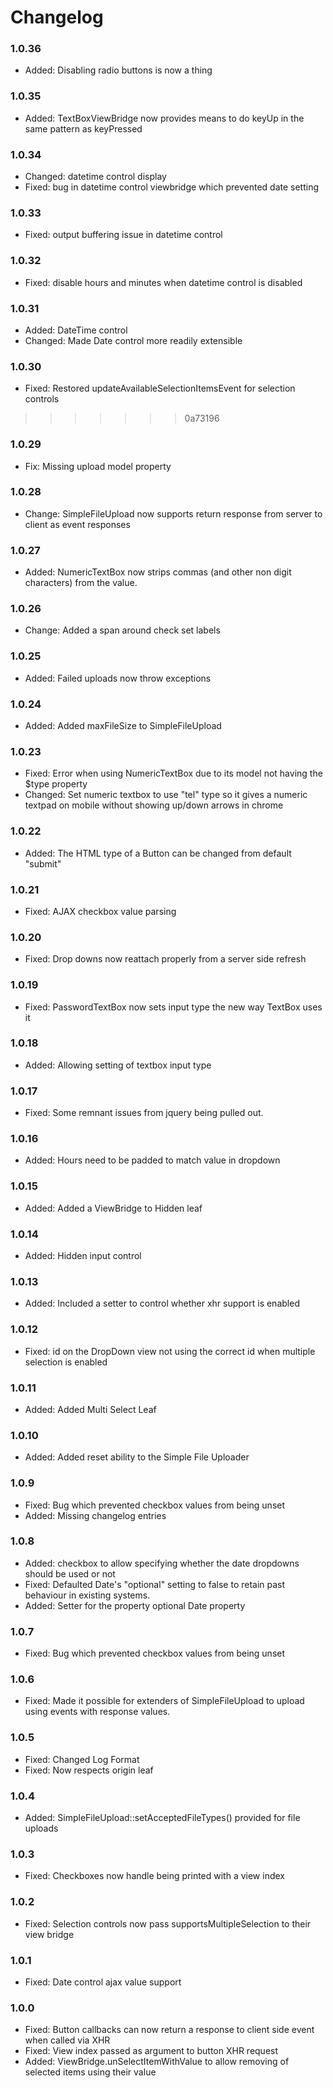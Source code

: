 # Changelog

### 1.0.36

* Added:    Disabling radio buttons is now a thing

### 1.0.35

* Added:    TextBoxViewBridge now provides means to do keyUp in the same pattern as keyPressed

### 1.0.34

* Changed:  datetime control display
* Fixed:    bug in datetime control viewbridge which prevented date setting

### 1.0.33

* Fixed:    output buffering issue in datetime control

### 1.0.32

* Fixed:    disable hours and minutes when datetime control is disabled

### 1.0.31

* Added:    DateTime control
* Changed:  Made Date control more readily extensible

### 1.0.30

* Fixed:    Restored updateAvailableSelectionItemsEvent for selection controls
>>>>>>> 0a73196

### 1.0.29

* Fix:	    Missing upload model property

### 1.0.28

* Change:   SimpleFileUpload now supports return response from server to client as event responses

### 1.0.27

* Added:    NumericTextBox now strips commas (and other non digit characters) from the value.

### 1.0.26

* Change:   Added a span around check set labels

### 1.0.25

* Added:    Failed uploads now throw exceptions

### 1.0.24

* Added:    Added maxFileSize to SimpleFileUpload

### 1.0.23

* Fixed:    Error when using NumericTextBox due to its model not having the $type property
* Changed:  Set numeric textbox to use "tel" type so it gives a numeric textpad on mobile without showing up/down arrows in chrome

### 1.0.22

* Added:    The HTML type of a Button can be changed from default "submit"

### 1.0.21

* Fixed:    AJAX checkbox value parsing

### 1.0.20

* Fixed:    Drop downs now reattach properly from a server side refresh

### 1.0.19

* Fixed:    PasswordTextBox now sets input type the new way TextBox uses it

### 1.0.18

* Added:    Allowing setting of textbox input type

### 1.0.17

* Fixed:    Some remnant issues from jquery being pulled out.

### 1.0.16

* Added:    Hours need to be padded to match value in dropdown

### 1.0.15

* Added:    Added a ViewBridge to Hidden leaf

### 1.0.14

* Added:    Hidden input control

### 1.0.13

* Added:    Included a setter to control whether xhr support is enabled

### 1.0.12

* Fixed:    id on the DropDown view not using the correct id when multiple
            selection is enabled

### 1.0.11

* Added:    Added Multi Select Leaf

### 1.0.10

* Added:    Added reset ability to the Simple File Uploader

### 1.0.9

* Fixed:    Bug which prevented checkbox values from being unset
* Added:    Missing changelog entries

### 1.0.8

* Added:    checkbox to allow specifying whether the date dropdowns should be used or not
* Fixed:    Defaulted Date's "optional" setting to false to retain past behaviour in existing systems.
* Added:    Setter for the property optional Date property

### 1.0.7

* Fixed:    Bug which prevented checkbox values from being unset

### 1.0.6

* Fixed:	Made it possible for extenders of SimpleFileUpload to upload using events with response values.

### 1.0.5

* Fixed:	Changed Log Format
* Fixed: 	Now respects origin leaf

### 1.0.4

* Added:	    SimpleFileUpload::setAcceptedFileTypes() provided for file uploads

### 1.0.3

* Fixed:      Checkboxes now handle being printed with a view index

### 1.0.2

* Fixed:	    Selection controls now pass supportsMultipleSelection to their view bridge 

### 1.0.1

* Fixed:      Date control ajax value support

### 1.0.0

* Fixed:      Button callbacks can now return a response to client side event when called via XHR
* Fixed:      View index passed as argument to button XHR request
* Added:      ViewBridge.unSelectItemWithValue to allow removing of selected items using their value
